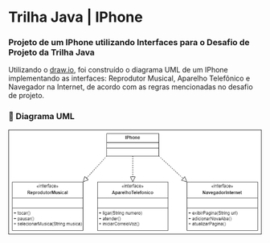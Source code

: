 
# Trilha Java | IPhone

### Projeto de um IPhone utilizando Interfaces para o Desafio de Projeto da Trilha Java

Utilizando o [draw.io](https://app.diagrams.net/), foi construído o diagrama UML de um IPhone implementando as interfaces: Reprodutor Musical, Aparelho Telefônico e Navegador na Internet, de acordo com as regras mencionadas no desafio de projeto.


### 📌 Diagrama UML

![UML](src\img\UML_IPhone.png)
